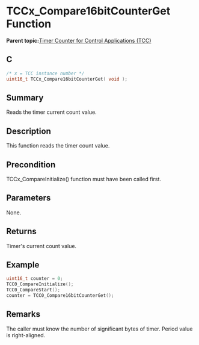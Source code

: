 # TCCx\_Compare16bitCounterGet Function

**Parent topic:**[Timer Counter for Control Applications \(TCC\)](GUID-CCA150A8-2C66-40B2-9C35-D7F3473720AE.md)

## C

```c
/* x = TCC instance number */
uint16_t TCCx_Compare16bitCounterGet( void );
```

## Summary

Reads the timer current count value.

## Description

This function reads the timer count value.

## Precondition

TCCx\_CompareInitialize\(\) function must have been called first.

## Parameters

None.

## Returns

Timer's current count value.

## Example

```c
uint16_t counter = 0;
TCC0_CompareInitialize();
TCC0_CompareStart();
counter = TCC0_Compare16bitCounterGet();
```

## Remarks

The caller must know the number of significant bytes of timer. Period value is right-aligned.

